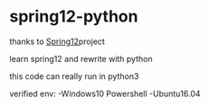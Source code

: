 # spring12-python
thanks to  [Spring12](https://github.com/picasso250/spring12)project

learn spring12 and rewrite with python

this code can really run in python3

verified env:
-Windows10 Powershell
-Ubuntu16.04
